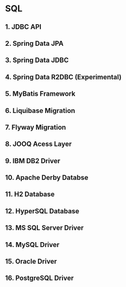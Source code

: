 # SQL

## 1. JDBC API
## 2. Spring Data JPA
## 3. Spring Data JDBC
## 4. Spring Data R2DBC (Experimental)
## 5. MyBatis Framework
## 6. Liquibase Migration
## 7. Flyway Migration
## 8. JOOQ Acess Layer
## 9. IBM DB2 Driver
## 10. Apache Derby Databse
## 11. H2 Database
## 12. HyperSQL Database
## 13. MS SQL Server Driver
## 14. MySQL Driver
## 15. Oracle Driver
## 16. PostgreSQL Driver
